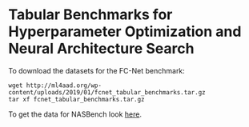 # Tabular Benchmarks for Hyperparameter Optimization and Neural Architecture Search

To download the datasets for the FC-Net benchmark:

    wget http://ml4aad.org/wp-content/uploads/2019/01/fcnet_tabular_benchmarks.tar.gz
    tar xf fcnet_tabular_benchmarks.tar.gz
    
To get the data for NASBench look [here](https://github.com/google-research/nasbench).
